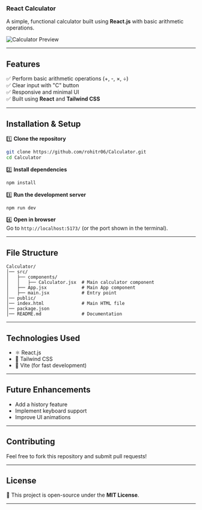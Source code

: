 ### **React Calculator**  
A simple, functional calculator built using **React.js** with basic arithmetic operations.  

![Calculator Preview](https://via.placeholder.com/800x400?text=React+Calculator)  

---

## **Features**  
✅ Perform basic arithmetic operations (+, -, ×, ÷)  
✅ Clear input with "C" button  
✅ Responsive and minimal UI  
✅ Built using **React** and **Tailwind CSS**  

---

## **Installation & Setup**  

1️⃣ **Clone the repository**  
```sh
git clone https://github.com/rohitr06/Calculator.git
cd Calculator
```
2️⃣ **Install dependencies**  
```sh
npm install
```
3️⃣ **Run the development server**  
```sh
npm run dev
```
4️⃣ **Open in browser**  
Go to `http://localhost:5173/` (or the port shown in the terminal).

---

## **File Structure**  
```
Calculator/
│── src/
│   ├── components/
│   │   ├── Calculator.jsx  # Main calculator component
│   ├── App.jsx             # Main App component
│   ├── main.jsx            # Entry point
│── public/
│── index.html              # Main HTML file
│── package.json
│── README.md               # Documentation
```

---

## **Technologies Used**  
- ⚛️ React.js  
- 🎨 Tailwind CSS  
- 🚀 Vite (for fast development)  

---

## **Future Enhancements**  
- Add a history feature  
- Implement keyboard support  
- Improve UI animations  

---

## **Contributing**  
Feel free to fork this repository and submit pull requests!  

---

## **License**  
📜 This project is open-source under the **MIT License**.  

---
